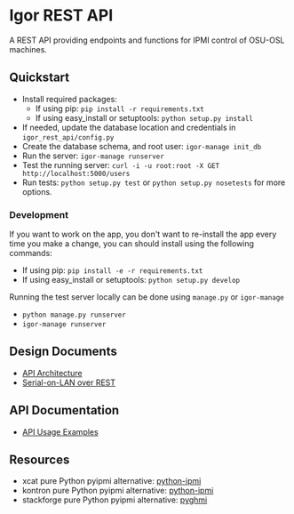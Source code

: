 Igor REST API
=============

A REST API providing endpoints and functions for IPMI control of OSU-OSL machines.

## Quickstart

   * Install required packages:
     * If using pip: `pip install -r requirements.txt`
     * If using easy_install or setuptools: `python setup.py install`
   * If needed, update the database location and credentials in `igor_rest_api/config.py`
   * Create the database schema, and root user: `igor-manage init_db`
   * Run the server: `igor-manage runserver`
   * Test the running server: `curl -i -u root:root -X GET http://localhost:5000/users`
   * Run tests: `python setup.py test` or `python setup.py nosetests` for more options.

### Development

If you want to work on the app, you don't want to re-install the app every
time you make a change, you can should install using the following commands:

  * If using pip: `pip install -e -r requirements.txt`
  * If using easy_install or setuptools: `python setup.py develop`

Running the test server locally can be done using `manage.py` or `igor-manage`

   * `python manage.py runserver`
   * `igor-manage runserver`

## Design Documents

   * [API Architecture](https://github.com/emaadmanzoor/igor-rest-api/blob/master/docs/API.md)
   * [Serial-on-LAN over REST](https://github.com/emaadmanzoor/igor-rest-api/blob/master/docs/API.md)

## API Documentation

   * [API Usage Examples](https://github.com/emaadmanzoor/igor-rest-api/blob/master/docs/EXAMPLES.md)

## Resources

   * xcat pure Python pyipmi alternative: [python-ipmi](https://github.com/xcat-org/python-ipmi)
   * kontron pure Python pyipmi alternative: [python-ipmi](https://github.com/kontron/python-ipmi)
   * stackforge pure Python pyipmi alternative: [pyghmi](https://github.com/stackforge/pyghmi)
